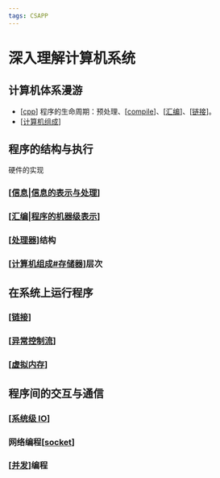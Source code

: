 ```yaml
---
tags: CSAPP
---
```

# 深入理解计算机系统

## 计算机体系漫游

- [[cpp]] 程序的生命周期：预处理、[[compile]]、[[汇编]]、[[链接]]。
- [[计算机组成]]

## 程序的结构与执行

硬件的实现

### [[信息|信息的表示与处理]]

### [[汇编|程序的机器级表示]]

### [[处理器]]结构

### [[计算机组成#存储器]]层次

## 在系统上运行程序

### [[链接]]

### [[异常控制流]]

### [[虚拟内存]]

## 程序间的交互与通信

### [[系统级 IO]]

### 网络编程[[socket]]

### [[并发]]编程

[//begin]: # "Autogenerated link references for markdown compatibility"
[cpp]: ../cpp/cpp.md "Cpp"
[compile]: ../compilers/compile.md "编译原理"
[汇编]: 汇编.md "程序的机器级表示"
[链接]: 链接.md "链接"
[计算机组成]: 计算机组成.md "计算机组成"
[信息|信息的表示与处理]: 信息.md "信息的表示与处理"
[汇编|程序的机器级表示]: 汇编.md "程序的机器级表示"
[处理器]: 处理器.md "处理器体系结构"
[计算机组成#存储器]: 计算机组成.md "计算机组成"
[异常控制流]: 异常控制流.md "异常控制流"
[虚拟内存]: 虚拟内存.md "虚拟内存"
[系统级 IO]: <系统级 IO.md> "系统级 IO"
[socket]: ../network/transport/socket.md "socket"
[并发]: 并发.md "并发"
[//end]: # "Autogenerated link references"

